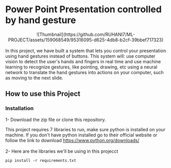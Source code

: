 # Power Point Presentation controlled by hand gesture
<div align="center"> 
![Thumbnail](https://github.com/RUHANI7/ML-PROJECT/assets/159068549/95316095-d625-4db8-b2cf-39bbef717323)

 </div> 
 <br/>
 In this project, we have built a system that lets you control your presentation using hand gestures instead of buttons. This system will: use computer vision to detect the user's hands and fingers in real time and use machine learning to recognize gestures, like pointing, drawing, etc using a neural network to translate the hand gestures into actions on your computer, such as moving to the next slide.
 
 ## How to use this Project
 
 ### Installation
1- Download the zip file or clone this repository.

This project requires 7 libraries to run, make sure python is installed on your machine. If you don't have python installed go to their official website or follow the link to download https://www.python.org/downloads/
 <br/> <br/>
2- Here are the libraries we'll be using in this projecct

```
pip install -r requirements.txt
```
